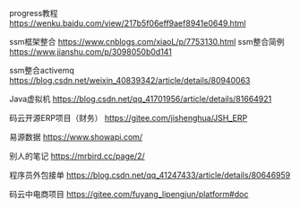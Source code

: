 progress教程
https://wenku.baidu.com/view/217b5f06eff9aef8941e0649.html



ssm框架整合
https://www.cnblogs.com/xiaoL/p/7753130.html
ssm整合简例
https://www.jianshu.com/p/3098050b0d141



ssm整合activemq
https://blog.csdn.net/weixin_40839342/article/details/80940063

Java虚拟机
https://blog.csdn.net/qq_41701956/article/details/81664921


码云开源ERP项目（财务）
https://gitee.com/jishenghua/JSH_ERP


易源数据
https://www.showapi.com/

别人的笔记
https://mrbird.cc/page/2/

程序员外包接单
https://blog.csdn.net/qq_41247433/article/details/80646959


码云中电商项目
https://gitee.com/fuyang_lipengjun/platform#doc
